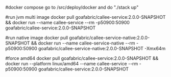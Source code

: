 #docker compose
go to /src/deploy/docker and do "./stack up"

#run jvm multi image
docker pull goafabric/callee-service:2.0.0-SNAPSHOT && docker run --name callee-service --rm -p50900:50900 goafabric/callee-service:2.0.0-SNAPSHOT

#run native image
docker pull goafabric/callee-service-native:2.0.0-SNAPSHOT && docker run --name callee-service-native --rm -p50900:50900 goafabric/callee-service-native:2.0.0-SNAPSHOT -Xmx64m
                
#force amd64
docker pull goafabric/callee-service:2.0.0-SNAPSHOT && docker run --platform linux/amd64 --name callee-service --rm -p50900:50900 goafabric/callee-service:2.0.0-SNAPSHOT
